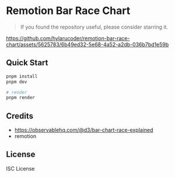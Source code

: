 # Remotion Bar Race Chart

> If you found the repository useful, please consider starring it.

https://github.com/hylarucoder/remotion-bar-race-chart/assets/5625783/6b49ed32-5e68-4a52-a2db-036b7bd1e59b

## Quick Start

```bash
pnpm install
pnpm dev

# render
pnpm render
```

## Credits

- https://observablehq.com/@d3/bar-chart-race-explained
- remotion

## License

ISC License

